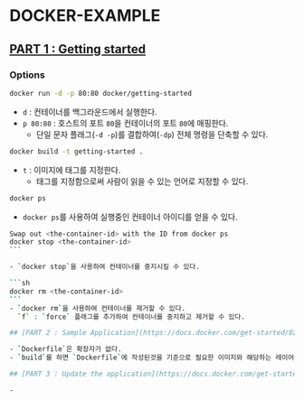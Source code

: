 # DOCKER-EXAMPLE

## [PART 1 : Getting started](https://docs.docker.com/get-started/)

### Options

```sh
docker run -d -p 80:80 docker/getting-started
```

- `d` : 컨테이너를 백그라운드에서 실행한다.
- `p 80:80` : 호스트의 포트 `80`을 컨테이너의 포트 `80`에 매핑한다.
  - 단일 문자 플래그(`-d -p`)를 결합하여(`-dp`) 전체 명령을 단축할 수 있다.

```sh
docker build -t getting-started .
```

- `t` : 이미지에 태그를 지정한다.
  - 태그를 지정함으로써 사람이 읽을 수 있는 언어로 지정할 수 있다.

```sh
docker ps
```

- `docker ps`를 사용하여 실행중인 컨테이너 아이디를 얻을 수 있다.

````sh
Swap out <the-container-id> with the ID from docker ps
docker stop <the-container-id>
```

- `docker stop`을 사용하여 컨테이너를 중지시킬 수 있다.

```sh
docker rm <the-container-id>
```
- `docker rm`을 사용하여 컨테이너를 제거할 수 있다.
  `f` : `force` 플래그를 추가하여 컨테이너를 중지하고 제거할 수 있다.

## [PART 2 : Sample Application](https://docs.docker.com/get-started/02_our_app/)

- `Dockerfile`은 확장자가 없다.
- `build`를 하면 `Dockerfile`에 작성된것을 기준으로 필요한 이미지와 해당하는 레이어를 다운로드한다.

## [PART 3 : Update the application](https://docs.docker.com/get-started/03_updating_app/)

-
````
